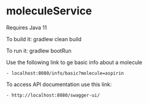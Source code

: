 # moleculeService

Requires Java 11

To build it: gradlew clean build

To run it: gradlew bootRun

Use the following link to ge basic info about a molecule

    - localhost:8080/info/basic?molecule=aspirin
    
To access API documentation use this link:

    - http://localhost:8080/swagger-ui/ 